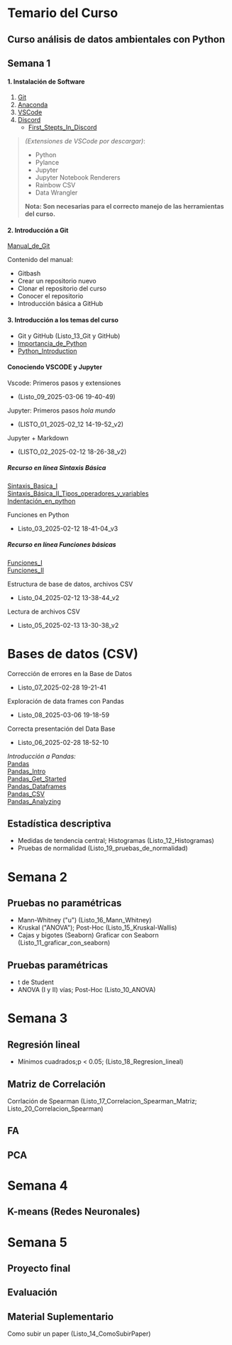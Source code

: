 # Temario del Curso

## Curso análisis de datos ambientales con Python

## Semana 1

#### 1. Instalación de Software  
1. [Git](https://git-scm.com/)  
2. [Anaconda](https://www.anaconda.com/)  
3. [VSCode](https://code.visualstudio.com/)
4. [Discord](https://discord.com/)
   - [First_Stepts_In_Discord](https://www.youtube.com/watch?v=TGczdpowARw)

>*(Extensiones de VSCode por descargar)*:  
>   - Python  
>   - Pylance  
>   - Jupyter  
>   - Jupyter Notebook Renderers  
>   - Rainbow CSV  
>   - Data Wrangler  
>
>**Nota: Son necesarias para el correcto manejo de las herramientas del curso.**

#### 2. Introducción a Git  
[Manual_de_Git](https://github.com/gilbertoCM/Modelab-Python/tree/a9a01229b48782b75a2381d7e04c7f5e52405db4/manuals/git_manuals)

Contenido del manual:
   - Gitbash  
   - Crear un repositorio nuevo  
   - Clonar el repositorio del curso  
   - Conocer el repositorio  
   - Introducción básica a GitHub  

#### 3. Introducción a los temas del curso  
- Git y GitHub (Listo_13_Git y GitHub)
- [Importancia_de_Python](https://www.youtube.com/watch?v=Rv910T1BJUw)  
- [Python_Introduction](https://youtu.be/xkZMUX_oQX4?si=C9e3thBStqIlRfy3)

#### Conociendo VSCODE y Jupyter  
Vscode: Primeros pasos y extensiones  
   - (Listo_09_2025-03-06 19-40-49)

Jupyter: Primeros pasos *hola mundo*  
   - (LISTO_01_2025-02_12 14-19-52_v2)

Jupyter + Markdown  
   - (LISTO_02_2025-02-12 18-26-38_v2)

##### Recurso en línea Sintaxis Básica  
[Sintaxis_Basica_I](https://youtu.be/yppT6GPZMyo?si=1IyQs0r0fanB4ioj)  
[Sintaxis_Básica_II_Tipos_operadores_y_variables](https://youtu.be/u4I9PqhqCo8?si=TAC1VbSKIgvXk08g)  
[Indentación_en_python](https://youtube.com/shorts/YgFDbALg4D4?si=cx4neahOT3YPQxOo)

Funciones en Python  
   - Listo_03_2025-02-12 18-41-04_v3

##### Recurso en línea Funciones básicas  
[Funciones_I](https://youtu.be/VY448UWAQ_0?si=vA94xI7qFzEE0EMc)  
[Funciones_II](https://youtu.be/vawEHhV_HFA?si=WqGEZehuBaaExwV4)

Estructura de base de datos, archivos CSV  
   - Listo_04_2025-02-12 13-38-44_v2

Lectura de archivos CSV  
   - Listo_05_2025-02-13 13-30-38_v2

# Bases de datos (CSV)

Corrección de errores en la Base de Datos  
   - Listo_07_2025-02-28 19-21-41

Exploración de data frames con Pandas  
   - Listo_08_2025-03-06 19-18-59

Correcta presentación del Data Base  
   - Listo_06_2025-02-28 18-52-10

*Introducción a Pandas:*  
[Pandas](https://www.w3schools.com/python/pandas/default.asp)  
[Pandas_Intro](https://www.w3schools.com/python/pandas/pandas_intro.asp)  
[Pandas_Get_Started](https://www.w3schools.com/python/pandas/pandas_getting_started.asp)  
[Pandas_Dataframes](https://www.w3schools.com/python/pandas/pandas_dataframes.asp)  
[Pandas_CSV](https://www.w3schools.com/python/pandas/pandas_csv.asp)  
[Pandas_Analyzing](https://www.w3schools.com/python/pandas/pandas_analyzing.asp)

## Estadística descriptiva 
- Medidas de tendencia central; Histogramas (Listo_12_Histogramas)
- Pruebas de normalidad  (Listo_19_pruebas_de_normalidad)

# Semana 2

## Pruebas no paramétricas
- Mann-Whitney ("u")  (Listo_16_Mann_Whitney)
- Kruskal ("ANOVA"); Post-Hoc (Listo_15_Kruskal-Wallis)
- Cajas y bigotes  (Seaborn)
Graficar con Seaborn (Listo_11_graficar_con_seaborn)

## Pruebas paramétricas
- t de Student  
- ANOVA (I y II) vías; Post-Hoc (Listo_10_ANOVA)
 

# Semana 3
## Regresión lineal 
- Mínimos cuadrados;p < 0.05; (Listo_18_Regresion_lineal) 

## Matriz de Correlación  
Corrlación de Spearman (Listo_17_Correlacion_Spearman_Matriz; Listo_20_Correlacion_Spearman)
## FA  
## PCA  

# Semana 4
## K-means (Redes Neuronales)

# Semana 5
## Proyecto final  
## Evaluación
## Material Suplementario
Como subir un paper (Listo_14_ComoSubirPaper)